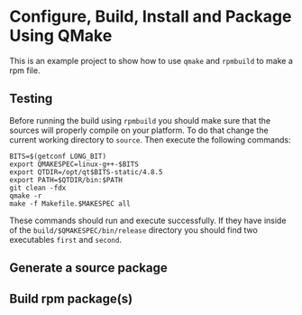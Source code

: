 # Configure, Build, Install and Package Using QMake

This is an example project to show how to use `qmake` and `rpmbuild` to
make a rpm file.

## Testing

Before running the build using `rpmbuild` you should make sure that the
sources will properly compile on your platform. To do that change the
current working directory to `source`. Then execute the following
commands:

    BITS=$(getconf LONG_BIT)
    export QMAKESPEC=linux-g++-$BITS
    export QTDIR=/opt/qt$BITS-static/4.8.5
    export PATH=$QTDIR/bin:$PATH
    git clean -fdx
    qmake -r
    make -f Makefile.$MAKESPEC all

These commands should run and execute successfully. If they have inside
of the `build/$QMAKESPEC/bin/release` directory you should find two
executables `first` and `second`.

## Generate a source package

## Build rpm package(s)
